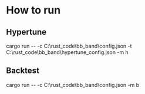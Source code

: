 # How to run

## Hypertune
cargo run -- -c C:\rust_code\bb_band\config.json -t C:\rust_code\bb_band\hypertune_config.json -m h

## Backtest
cargo run -- -c C:\rust_code\bb_band\config.json -m b